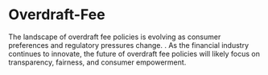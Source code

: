 # Overdraft-Fee
The landscape of overdraft fee policies is evolving as consumer preferences and regulatory pressures change. . As the financial industry continues to innovate, the future of overdraft fee policies will likely focus on transparency, fairness, and consumer empowerment.

